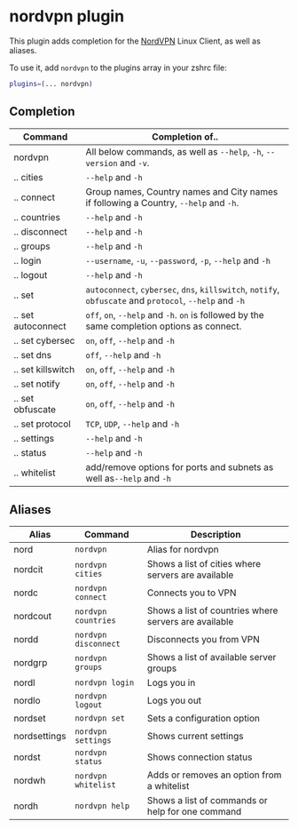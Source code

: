 # nordvpn plugin

This plugin adds completion for the [NordVPN](https://nordvpn.com/download/linux) Linux Client,
as well as aliases.

To use it, add `nordvpn` to the plugins array in your zshrc file:

```zsh
plugins=(... nordvpn)
```


## Completion

 | Command            | Completion of..                                                                                         |
 | ------------------ | ------------------------------------------------------------------------------------------------------- |
 | nordvpn            | All below commands, as well as `--help`, `-h`, `--version` and `-v`.                                    |
 | .. cities          | `--help` and `-h`                                                                                       |
 | .. connect         | Group names, Country names and City names if following a Country, `--help` and `-h`.                    |
 | .. countries       | `--help` and `-h`                                                                                       |
 | .. disconnect      | `--help` and `-h`                                                                                       |
 | .. groups          | `--help` and `-h`                                                                                       |
 | .. login           | `--username`, `-u`, `--password`, `-p`, `--help` and `-h`                                               |
 | .. logout          | `--help` and `-h`                                                                                       |
 | .. set             | `autoconnect`, `cybersec`, `dns`, `killswitch`, `notify`, `obfuscate` and `protocol`, `--help` and `-h` |
 | .. set autoconnect | `off`, `on`, `--help` and `-h`. `on` is followed by the same completion options as connect.             |
 | .. set cybersec    | `on`, `off`, `--help` and `-h`                                                                          |
 | .. set dns         | `off`, `--help` and `-h`                                                                                |
 | .. set killswitch  | `on`, `off`, `--help` and `-h`                                                                          |
 | .. set notify      | `on`, `off`, `--help` and `-h`                                                                          |
 | .. set obfuscate   | `on`, `off`, `--help` and `-h`                                                                          |
 | .. set protocol    | `TCP`, `UDP`, `--help` and `-h`                                                                         |
 | .. settings        | `--help` and `-h`                                                                                       |
 | .. status          | `--help` and `-h`                                                                                       |
 | .. whitelist       | add/remove options for ports and subnets as well as`--help` and `-h`                                    |
 
 ## Aliases

 | Alias        | Command              | Description                                           |
 | ------------ | -------------------- | ----------------------------------------------------- |
 | nord         | `nordvpn`            | Alias for nordvpn                                     |
 | nordcit      | `nordvpn cities`     | Shows a list of cities where servers are available    |
 | nordc        | `nordvpn connect`    | Connects you to VPN                                   |
 | nordcout     | `nordvpn countries`  | Shows a list of countries where servers are available |
 | nordd        | `nordvpn disconnect` | Disconnects you from VPN                              |
 | nordgrp      | `nordvpn groups`     | Shows a list of available server groups               |
 | nordl        | `nordvpn login`      | Logs you in                                           |
 | nordlo       | `nordvpn logout`     | Logs you out                                          |
 | nordset      | `nordvpn set`        | Sets a configuration option                           |
 | nordsettings | `nordvpn settings`   | Shows current settings                                |
 | nordst       | `nordvpn status`     | Shows connection status                               |
 | nordwh       | `nordvpn whitelist`  | Adds or removes an option from a whitelist            |
 | nordh        | `nordvpn help`       | Shows a list of commands or help for one command      |